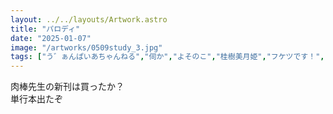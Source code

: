 ```yaml
---
layout: ../../layouts/Artwork.astro
title: "パロディ"
date: "2025-01-07"
image: "/artworks/0509study_3.jpg"
tags: ["う゛ぁんぱいあちゃんねる","伺か","よそのこ","桂樹美月姫","フケツです！","かんたん絵"]
---
```


肉棒先生の新刊は買ったか？  
単行本出たぞ